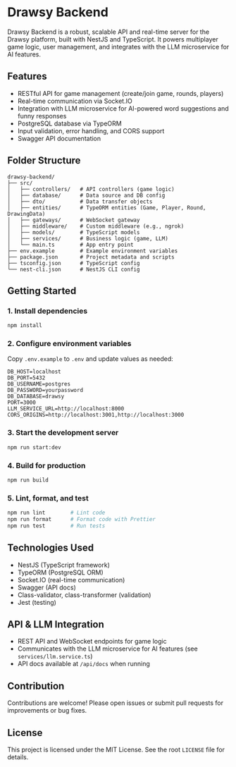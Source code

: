
# Drawsy Backend

Drawsy Backend is a robust, scalable API and real-time server for the Drawsy platform, built with NestJS and TypeScript. It powers multiplayer game logic, user management, and integrates with the LLM microservice for AI features.

## Features
- RESTful API for game management (create/join game, rounds, players)
- Real-time communication via Socket.IO
- Integration with LLM microservice for AI-powered word suggestions and funny responses
- PostgreSQL database via TypeORM
- Input validation, error handling, and CORS support
- Swagger API documentation

## Folder Structure
```
drawsy-backend/
├── src/
│   ├── controllers/   # API controllers (game logic)
│   ├── database/      # Data source and DB config
│   ├── dto/           # Data transfer objects
│   ├── entities/      # TypeORM entities (Game, Player, Round, DrawingData)
│   ├── gateways/      # WebSocket gateway
│   ├── middleware/    # Custom middleware (e.g., ngrok)
│   ├── models/        # TypeScript models
│   ├── services/      # Business logic (game, LLM)
│   └── main.ts        # App entry point
├── env.example        # Example environment variables
├── package.json       # Project metadata and scripts
├── tsconfig.json      # TypeScript config
└── nest-cli.json      # NestJS CLI config
```

## Getting Started

### 1. Install dependencies
```bash
npm install
```

### 2. Configure environment variables
Copy `.env.example` to `.env` and update values as needed:
```
DB_HOST=localhost
DB_PORT=5432
DB_USERNAME=postgres
DB_PASSWORD=yourpassword
DB_DATABASE=drawsy
PORT=3000
LLM_SERVICE_URL=http://localhost:8000
CORS_ORIGINS=http://localhost:3001,http://localhost:3000
```

### 3. Start the development server
```bash
npm run start:dev
```

### 4. Build for production
```bash
npm run build
```

### 5. Lint, format, and test
```bash
npm run lint        # Lint code
npm run format      # Format code with Prettier
npm run test        # Run tests
```

## Technologies Used
- NestJS (TypeScript framework)
- TypeORM (PostgreSQL ORM)
- Socket.IO (real-time communication)
- Swagger (API docs)
- Class-validator, class-transformer (validation)
- Jest (testing)

## API & LLM Integration
- REST API and WebSocket endpoints for game logic
- Communicates with the LLM microservice for AI features (see `services/llm.service.ts`)
- API docs available at `/api/docs` when running

## Contribution
Contributions are welcome! Please open issues or submit pull requests for improvements or bug fixes.

## License
This project is licensed under the MIT License. See the root `LICENSE` file for details.
